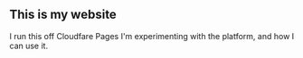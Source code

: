 ## This is my website
I run this off Cloudfare Pages I'm experimenting with the platform, and how I can use it.
